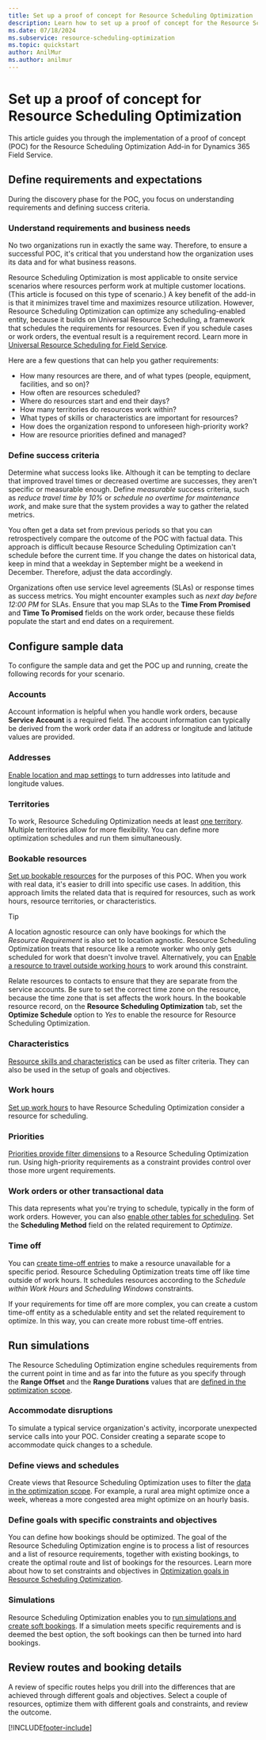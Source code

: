 ```yaml
---
title: Set up a proof of concept for Resource Scheduling Optimization
description: Learn how to set up a proof of concept for the Resource Scheduling Optimization Add-in for Dynamics 365 Field Service.
ms.date: 07/18/2024
ms.subservice: resource-scheduling-optimization
ms.topic: quickstart
author: AnilMur
ms.author: anilmur
---
```


# Set up a proof of concept for Resource Scheduling Optimization

This article guides you through the implementation of a proof of concept (POC) for the Resource Scheduling Optimization Add-in for Dynamics 365 Field Service.

## Define requirements and expectations

During the discovery phase for the POC, you focus on understanding requirements and defining success criteria.

### Understand requirements and business needs

No two organizations run in exactly the same way. Therefore, to ensure a successful POC, it's critical that you understand how the organization uses its data and for what business reasons.

Resource Scheduling Optimization is most applicable to onsite service scenarios where resources perform work at multiple customer locations. (This article is focused on this type of scenario.) A key benefit of the add-in is that it minimizes travel time and maximizes resource utilization. However, Resource Scheduling Optimization can optimize any scheduling-enabled entity, because it builds on Universal Resource Scheduling, a framework that schedules the requirements for resources. Even if you schedule cases or work orders, the eventual result is a requirement record. Learn more in [Universal Resource Scheduling for Field Service](universal-resource-scheduling-for-field-service.md).

Here are a few questions that can help you gather requirements:

- How many resources are there, and of what types (people, equipment, facilities, and so on)?
- How often are resources scheduled?
- Where do resources start and end their days?
- How many territories do resources work within?
- What types of skills or characteristics are important for resources?
- How does the organization respond to unforeseen high-priority work?
- How are resource priorities defined and managed?

### Define success criteria

Determine what success looks like. Although it can be tempting to declare that improved travel times or decreased overtime are successes, they aren't specific or measurable enough. Define *measurable* success criteria, such as *reduce travel time by 10%* or *schedule no overtime for maintenance work*, and make sure that the system provides a way to gather the related metrics.

You often get a data set from previous periods so that you can retrospectively compare the outcome of the POC with factual data. This approach is difficult because Resource Scheduling Optimization can't schedule before the current time. If you change the dates on historical data, keep in mind that a weekday in September might be a weekend in December. Therefore, adjust the data accordingly.

Organizations often use service level agreements (SLAs) or response times as success metrics. You might encounter examples such as *next day before 12:00 PM* for SLAs. Ensure that you map SLAs to the **Time From Promised** and **Time To Promised** fields on the work order, because these fields populate the start and end dates on a requirement.

## Configure sample data

To configure the sample data and get the POC up and running, create the following records for your scenario.

### Accounts

Account information is helpful when you handle work orders, because **Service Account** is a required field. The account information can typically be derived from the work order data if an address or longitude and latitude values are provided.

### Addresses

[Enable location and map settings](field-service-maps-address-locations.md) to turn addresses into latitude and longitude values.

### Territories

To work, Resource Scheduling Optimization needs at least [one territory](set-up-territories.md). Multiple territories allow for more flexibility. You can define more optimization schedules and run them simultaneously.

### Bookable resources

[Set up bookable resources](set-up-bookable-resources.md) for the purposes of this POC. When you work with real data, it's easier to drill into specific use cases. In addition, this approach limits the related data that is required for resources, such as work hours, resource territories, or characteristics.

> [!TIP]
> A location agnostic resource can only have bookings for which the *Resource Requirement* is also set to location agnostic. Resource Scheduling Optimization treats that resource like a remote worker who only gets scheduled for work that doesn't involve travel. Alternatively, you can [Enable a resource to travel outside working hours](rso-travel-outside-working-hours.md#enable-a-resource-for-scheduling-outside-of-working-hours) to work around this constraint.

Relate resources to contacts to ensure that they are separate from the service accounts. Be sure to set the correct time zone on the resource, because the time zone that is set affects the work hours. In the bookable resource record, on the **Resource Scheduling Optimization** tab, set the **Optimize Schedule** option to *Yes* to enable the resource for Resource Scheduling Optimization.

### Characteristics

[Resource skills and characteristics](set-up-characteristics.md) can be used as filter criteria. They can also be used in the setup of goals and objectives.

### Work hours

[Set up work hours](set-work-hours-resource.md) to have Resource Scheduling Optimization consider a resource for scheduling.

### Priorities

[Priorities provide filter dimensions](set-priorities.md) to a Resource Scheduling Optimization run. Using high-priority requirements as a constraint provides control over those more urgent requirements.

### Work orders or other transactional data

This data represents what you're trying to schedule, typically in the form of work orders. However, you can also [enable other tables for scheduling](schedule-new-entity.md). Set the **Scheduling Method** field on the related requirement to *Optimize*.

### Time off

You can [create time-off entries](submit-approve-time-off-requests.md) to make a resource unavailable for a specific period. Resource Scheduling Optimization treats time off like time outside of work hours. It schedules resources according to the *Schedule within Work Hours* and *Scheduling Windows* constraints.

If your requirements for time off are more complex, you can create a custom time-off entity as a schedulable entity and set the related requirement to optimize. In this way, you can create more robust time-off entries.

## Run simulations

The Resource Scheduling Optimization engine schedules requirements from the current point in time and as far into the future as you specify through the **Range Offset** and the **Range Durations** values that are [defined in the optimization scope](rso-optimization-scope.md).

### Accommodate disruptions

To simulate a typical service organization's activity, incorporate unexpected service calls into your POC. Consider creating a separate scope to accommodate quick changes to a schedule.

### Define views and schedules

Create views that Resource Scheduling Optimization uses to filter the [data in the optimization scope](rso-optimization-scope.md). For example, a rural area might optimize once a week, whereas a more congested area might optimize on an hourly basis.

### Define goals with specific constraints and objectives

You can define how bookings should be optimized. The goal of the Resource Scheduling Optimization engine is to process a list of resources and a list of resource requirements, together with existing bookings, to create the optimal route and list of bookings for the resources. Learn more about how to set constraints and objectives in [Optimization goals in Resource Scheduling Optimization](rso-optimization-goal.md).

### Simulations

Resource Scheduling Optimization enables you to [run simulations and create soft bookings](rso-simulation.md). If a simulation meets specific requirements and is deemed the best option, the soft bookings can then be turned into hard bookings.

## Review routes and booking details

A review of specific routes helps you drill into the differences that are achieved through different goals and objectives. Select a couple of resources, optimize them with different goals and constraints, and review the outcome.

[!INCLUDE[footer-include](../includes/footer-banner.md)]
